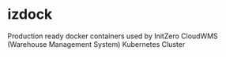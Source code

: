 # izdock

Production ready docker containers used by InitZero CloudWMS (Warehouse Management System) Kubernetes Cluster

